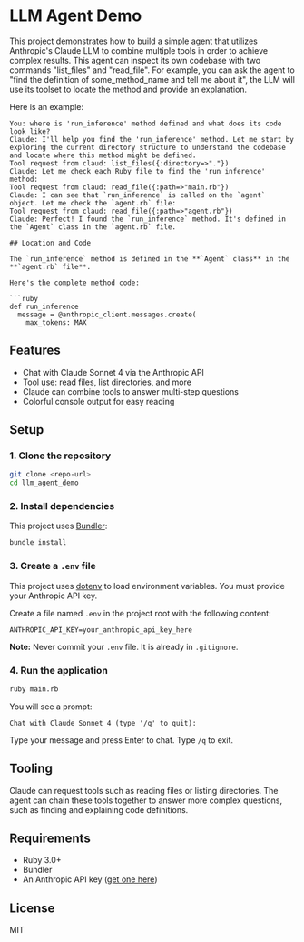# LLM Agent Demo

This project demonstrates how to build a simple agent that utilizes Anthropic's Claude LLM to combine multiple tools in order to achieve complex results. This agent can inspect its own codebase with two commands "list_files" and "read_file". For example, you can ask the agent to "find the definition of some_method_name and tell me about it", the LLM will use its toolset to locate the method and provide an explanation.

Here is an example:

```
You: where is 'run_inference' method defined and what does its code look like?
Claude: I'll help you find the 'run_inference' method. Let me start by exploring the current directory structure to understand the codebase and locate where this method might be defined.
Tool request from claud: list_files({:directory=>"."})
Claude: Let me check each Ruby file to find the 'run_inference' method:
Tool request from claud: read_file({:path=>"main.rb"})
Claude: I can see that `run_inference` is called on the `agent` object. Let me check the `agent.rb` file:
Tool request from claud: read_file({:path=>"agent.rb"})
Claude: Perfect! I found the `run_inference` method. It's defined in the `Agent` class in the `agent.rb` file.

## Location and Code

The `run_inference` method is defined in the **`Agent` class** in the **`agent.rb` file**.

Here's the complete method code:

```ruby
def run_inference
  message = @anthropic_client.messages.create(
    max_tokens: MAX
```

## Features
- Chat with Claude Sonnet 4 via the Anthropic API
- Tool use: read files, list directories, and more
- Claude can combine tools to answer multi-step questions
- Colorful console output for easy reading

## Setup

### 1. Clone the repository
```sh
git clone <repo-url>
cd llm_agent_demo
```

### 2. Install dependencies
This project uses [Bundler](https://bundler.io/):
```sh
bundle install
```

### 3. Create a `.env` file
This project uses [dotenv](https://github.com/bkeepers/dotenv) to load environment variables. You must provide your Anthropic API key.

Create a file named `.env` in the project root with the following content:

```
ANTHROPIC_API_KEY=your_anthropic_api_key_here
```

**Note:** Never commit your `.env` file. It is already in `.gitignore`.

### 4. Run the application
```sh
ruby main.rb
```

You will see a prompt:
```
Chat with Claude Sonnet 4 (type '/q' to quit):
```
Type your message and press Enter to chat. Type `/q` to exit.

## Tooling
Claude can request tools such as reading files or listing directories. The agent can chain these tools together to answer more complex questions, such as finding and explaining code definitions.

## Requirements
- Ruby 3.0+
- Bundler
- An Anthropic API key ([get one here](https://console.anthropic.com/))

## License
MIT 
